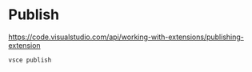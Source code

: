 # Publish

https://code.visualstudio.com/api/working-with-extensions/publishing-extension

```
vsce publish
```
